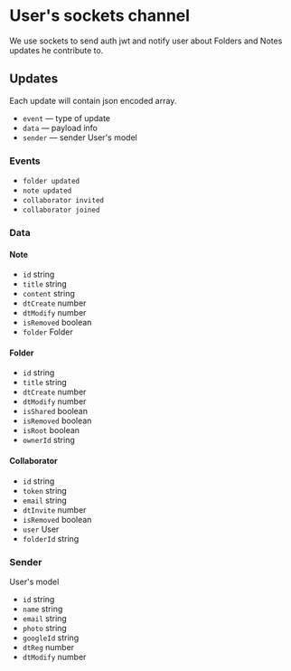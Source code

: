 # User's sockets channel

We use sockets to send auth jwt and notify user about Folders and Notes updates he contribute to.

## Updates

Each update will contain json encoded array.

- `event` — type of update
- `data` — payload info
- `sender` — sender User's model

### Events

- `folder updated`
- `note updated`
- `collaborator invited`
- `collaborator joined`

### Data

#### Note

- `id` string
- `title` string
- `content` string
- `dtCreate` number
- `dtModify` number
- `isRemoved` boolean
- `folder` Folder

#### Folder

- `id` string
- `title` string
- `dtCreate` number
- `dtModify` number
- `isShared` boolean
- `isRemoved` boolean
- `isRoot` boolean
- `ownerId` string

#### Collaborator

- `id` string
- `token` string
- `email` string
- `dtInvite` number
- `isRemoved` boolean
- `user` User
- `folderId` string

### Sender

User's model

- `id` string
- `name` string
- `email` string
- `photo` string
- `googleId` string
- `dtReg` number
- `dtModify` number
